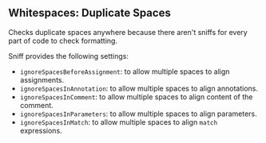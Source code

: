 ## Whitespaces: Duplicate Spaces

Checks duplicate spaces anywhere because there aren't sniffs for every part of code to check formatting.

Sniff provides the following settings:

*   `ignoreSpacesBeforeAssignment`: to allow multiple spaces to align assignments.
*   `ignoreSpacesInAnnotation`: to allow multiple spaces to align annotations.
*   `ignoreSpacesInComment`: to allow multiple spaces to align content of the comment.
*   `ignoreSpacesInParameters`: to allow multiple spaces to align parameters.
*   `ignoreSpacesInMatch`: to allow multiple spaces to align `match` expressions.
